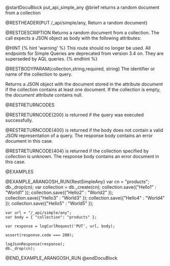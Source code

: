 
@startDocuBlock put_api_simple_any
@brief returns a random document from a collection

@RESTHEADER{PUT /_api/simple/any, Return a random document}

@RESTDESCRIPTION
Returns a random document from a collection. The call expects a JSON object
as body with the following attributes:

@HINT
{% hint 'warning' %}
This route should no longer be used.
All endpoints for Simple Queries are deprecated from version 3.4 on.
They are superseded by AQL queries.
{% endhint %}

@RESTBODYPARAM{collection,string,required, string}
The identifier or name of the collection to query.

Returns a JSON object with the document stored in the attribute
*document* if the collection contains at least one document. If
the collection is empty, the *document* attribute contains null.

@RESTRETURNCODES

@RESTRETURNCODE{200}
is returned if the query was executed successfully.

@RESTRETURNCODE{400}
is returned if the body does not contain a valid JSON representation of a
query. The response body contains an error document in this case.

@RESTRETURNCODE{404}
is returned if the collection specified by *collection* is unknown.  The
response body contains an error document in this case.

@EXAMPLES

@EXAMPLE_ARANGOSH_RUN{RestSimpleAny}
    var cn = "products";
    db._drop(cn);
    var collection = db._create(cn);
    collection.save({"Hello1" : "World1" });
    collection.save({"Hello2" : "World2" });
    collection.save({"Hello3" : "World3" });
    collection.save({"Hello4" : "World4" });
    collection.save({"Hello5" : "World5" });

    var url = "/_api/simple/any";
    var body = { "collection": "products" };

    var response = logCurlRequest('PUT', url, body);

    assert(response.code === 200);

    logJsonResponse(response);
    db._drop(cn);
@END_EXAMPLE_ARANGOSH_RUN
@endDocuBlock

